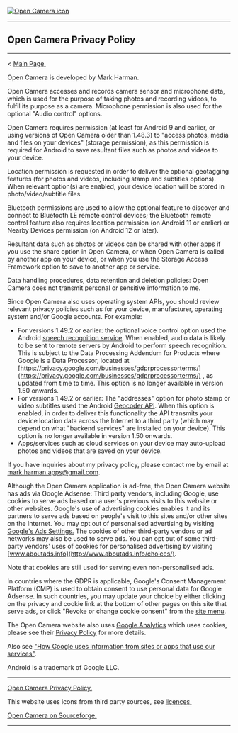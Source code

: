 [![Open Camera icon](ic_launcher.png "Open Camera icon")](https://opencamera.org.uk/index.html)

* * *

Open Camera Privacy Policy
--------------------------

* * *

< [Main Page.](https://opencamera.org.uk/index.html)

Open Camera is developed by Mark Harman.

Open Camera accesses and records camera sensor and microphone data, which is used for the purpose of taking photos and recording videos, to fulfil its purpose as a camera. Microphone permission is also used for the optional "Audio control" options.

Open Camera requires permission (at least for Android 9 and earlier, or using versions of Open Camera older than 1.48.3) to "access photos, media and files on your devices" (storage permission), as this permission is required for Android to save resultant files such as photos and videos to your device.

Location permission is requested in order to deliver the optional geotagging features (for photos and videos, including stamp and subtitles options). When relevant option(s) are enabled, your device location will be stored in photo/video/subtitle files.

Bluetooth permissions are used to allow the optional feature to discover and connect to Bluetooth LE remote control devices; the Bluetooth remote control feature also requires location permission (on Android 11 or earlier) or Nearby Devices permission (on Android 12 or later).

Resultant data such as photos or videos can be shared with other apps if you use the share option in Open Camera, or when Open Camera is called by another app on your device, or when you use the Storage Access Framework option to save to another app or service.

Data handling procedures, data retention and deletion policies: Open Camera does not transmit personal or sensitive information to me.

Since Open Camera also uses operating system APIs, you should review relevant privacy policies such as for your device, manufacturer, operating system and/or Google accounts. For example:

* For versions 1.49.2 or earlier: the optional voice control option used the Android [speech recognition service](https://developer.android.com/reference/android/speech/SpeechRecognizer). When enabled, audio data is likely to be sent to remote servers by Android to perform speech recognition. This is subject to the Data Processing Addendum for Products where Google is a Data Processor, located at [https://privacy.google.com/businesses/gdprprocessorterms/](https://privacy.google.com/businesses/gdprprocessorterms/) , as updated from time to time. This option is no longer available in version 1.50 onwards.
* For versions 1.49.2 or earlier: The "addresses" option for photo stamp or video subtitles used the Android [Geocoder API](https://developer.android.com/reference/android/location/Geocoder). When this option is enabled, in order to deliver this functionality the API transmits your device location data across the Internet to a third party (which may depend on what "backend services" are installed on your device). This option is no longer available in version 1.50 onwards.
* Apps/services such as cloud services on your device may auto-upload photos and videos that are saved on your device.

If you have inquiries about my privacy policy, please contact me by email at [mark.harman.apps@gmail.com](mailto:mark.harman.apps@gmail.com?subject=Open%20Camera%20privacy%20policy).

Although the Open Camera application is ad-free, the Open Camera website has ads via Google Adsense: Third party vendors, including Google, use cookies to serve ads based on a user's previous visits to this website or other websites. Google's use of advertising cookies enables it and its partners to serve ads based on people's visit to this sites and/or other sites on the Internet. You may opt out of personalised advertising by visiting [Google's Ads Settings.](https://www.google.co.uk/settings/ads) The cookies of other third-party vendors or ad networks may also be used to serve ads. You can opt out of some third-party vendors' uses of cookies for personalised advertising by visiting [www.aboutads.info](http://www.aboutads.info/choices/).

Note that cookies are still used for serving even non-personalised ads.

In countries where the GDPR is applicable, Google's Consent Management Platform (CMP) is used to obtain consent to use personal data for Google Adsense. In such countries, you may update your choice by either clicking on the privacy and cookie link at the bottom of other pages on this site that serve ads, or click "Revoke or change cookie consent" from the [site menu](https://opencamera.org.uk/index.html#contents).

The Open Camera website also uses [Google Analytics](https://analytics.google.com/) which uses cookies, please see their [Privacy Policy](https://support.google.com/analytics/answer/6004245) for more details.

Also see ["How Google uses information from sites or apps that use our services"](https://www.google.com/policies/technologies/partner-sites/).

Android is a trademark of Google LLC.

* * *

[Open Camera Privacy Policy.](https://opencamera.org.uk/privacy_oc.html)

This website uses icons from third party sources, see [licences.](https://opencamera.org.uk/index.html#licence)

[Open Camera on Sourceforge.](https://sourceforge.net/projects/opencamera/)

* * *